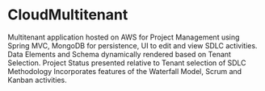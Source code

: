 # CloudMultitenant

Multitenant application hosted on AWS for Project Management using Spring MVC, MongoDB for persistence, UI to edit and view SDLC activities.
Data Elements and Schema dynamically rendered based on Tenant Selection.
Project Status presented relative to Tenant selection of SDLC Methodology
Incorporates features of the Waterfall Model, Scrum and Kanban activities.
